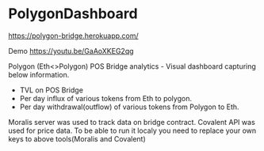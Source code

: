 # PolygonDashboard

https://polygon-bridge.herokuapp.com/

Demo
https://youtu.be/GaAoXKEG2qg

Polygon (Eth<>Polygon) POS Bridge analytics - Visual dashboard capturing below information.
 - TVL on POS Bridge
 - Per day influx of various tokens from Eth to polygon.
 - Per day withdrawal(outflow) of various tokens from Polygon to Eth.

Moralis server was used to track data on bridge contract.
Covalent API was used for price data.
To be able to run it localy you need to replace your own keys to above tools(Moralis and Covalent)
